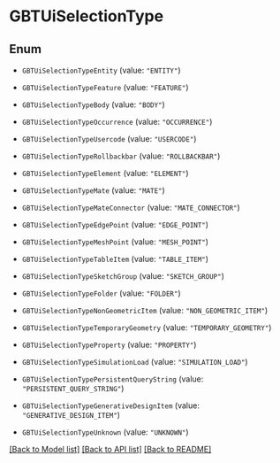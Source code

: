 # GBTUiSelectionType

## Enum


* `GBTUiSelectionTypeEntity` (value: `"ENTITY"`)

* `GBTUiSelectionTypeFeature` (value: `"FEATURE"`)

* `GBTUiSelectionTypeBody` (value: `"BODY"`)

* `GBTUiSelectionTypeOccurrence` (value: `"OCCURRENCE"`)

* `GBTUiSelectionTypeUsercode` (value: `"USERCODE"`)

* `GBTUiSelectionTypeRollbackbar` (value: `"ROLLBACKBAR"`)

* `GBTUiSelectionTypeElement` (value: `"ELEMENT"`)

* `GBTUiSelectionTypeMate` (value: `"MATE"`)

* `GBTUiSelectionTypeMateConnector` (value: `"MATE_CONNECTOR"`)

* `GBTUiSelectionTypeEdgePoint` (value: `"EDGE_POINT"`)

* `GBTUiSelectionTypeMeshPoint` (value: `"MESH_POINT"`)

* `GBTUiSelectionTypeTableItem` (value: `"TABLE_ITEM"`)

* `GBTUiSelectionTypeSketchGroup` (value: `"SKETCH_GROUP"`)

* `GBTUiSelectionTypeFolder` (value: `"FOLDER"`)

* `GBTUiSelectionTypeNonGeometricItem` (value: `"NON_GEOMETRIC_ITEM"`)

* `GBTUiSelectionTypeTemporaryGeometry` (value: `"TEMPORARY_GEOMETRY"`)

* `GBTUiSelectionTypeProperty` (value: `"PROPERTY"`)

* `GBTUiSelectionTypeSimulationLoad` (value: `"SIMULATION_LOAD"`)

* `GBTUiSelectionTypePersistentQueryString` (value: `"PERSISTENT_QUERY_STRING"`)

* `GBTUiSelectionTypeGenerativeDesignItem` (value: `"GENERATIVE_DESIGN_ITEM"`)

* `GBTUiSelectionTypeUnknown` (value: `"UNKNOWN"`)


[[Back to Model list]](../README.md#documentation-for-models) [[Back to API list]](../README.md#documentation-for-api-endpoints) [[Back to README]](../README.md)


